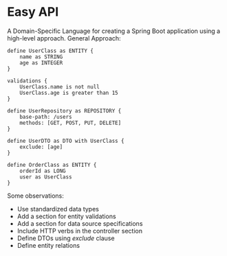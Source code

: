 # Easy API

A Domain-Specific Language for creating a Spring Boot application using a high-level approach.
General Approach:
```
define UserClass as ENTITY {
    name as STRING
    age as INTEGER
}

validations {
    UserClass.name is not null
    UserClass.age is greater than 15
}

define UserRepository as REPOSITORY {
    base-path: /users
    methods: [GET, POST, PUT, DELETE]
}

define UserDTO as DTO with UserClass {
    exclude: [age]
}

define OrderClass as ENTITY {
    orderId as LONG
    user as UserClass
}
```

Some observations: 
- Use standardized data types
- Add a section for entity validations
- Add a section for data source specifications
- Include HTTP verbs in the controller section
- Define DTOs using _exclude_ clause
- Define entity relations
